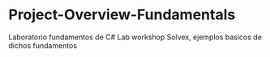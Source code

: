 # Project-Overview-Fundamentals
Laboratorio fundamentos de C#
Lab workshop Solvex, ejemplos basicos de dichos fundamentos
